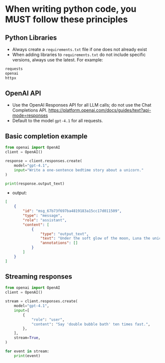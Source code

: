 # When writing python code, you MUST follow these principles

## Python Libraries

- Always create a `requirements.txt` file if one does not already exist
- When adding libraries to `requirements.txt` do not include specific versions, always use the latest. For example:

```requirements.txt
requests
openai
httpx
```

## OpenAI API

- Use the OpenAI Responses API for all LLM calls; do not use the Chat Completions API. <https://platform.openai.com/docs/guides/text?api-mode=responses>
- Default to the model `gpt-4.1` for all requests.

## Basic completion example

```python
from openai import OpenAI
client = OpenAI()

response = client.responses.create(
    model="gpt-4.1",
    input="Write a one-sentence bedtime story about a unicorn."
)

print(response.output_text)
```

- output:

```json
[
    {
        "id": "msg_67b73f697ba4819183a15cc17d011509",
        "type": "message",
        "role": "assistant",
        "content": [
            {
                "type": "output_text",
                "text": "Under the soft glow of the moon, Luna the unicorn danced through fields of twinkling stardust, leaving trails of dreams for every child asleep.",
                "annotations": []
            }
        ]
    }
]
```

## Streaming responses

```python
from openai import OpenAI
client = OpenAI()

stream = client.responses.create(
    model="gpt-4.1",
    input=[
        {
            "role": "user",
            "content": "Say 'double bubble bath' ten times fast.",
        },
    ],
    stream=True,
)

for event in stream:
    print(event)
```
